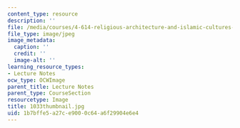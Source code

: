 ```yaml
---
content_type: resource
description: ''
file: /media/courses/4-614-religious-architecture-and-islamic-cultures-fall-2002/1b7bffe5a27ce9000c64a6f29904e6e4_1033thumbnail.jpg
file_type: image/jpeg
image_metadata:
  caption: ''
  credit: ''
  image-alt: ''
learning_resource_types:
- Lecture Notes
ocw_type: OCWImage
parent_title: Lecture Notes
parent_type: CourseSection
resourcetype: Image
title: 1033thumbnail.jpg
uid: 1b7bffe5-a27c-e900-0c64-a6f29904e6e4
---
```

